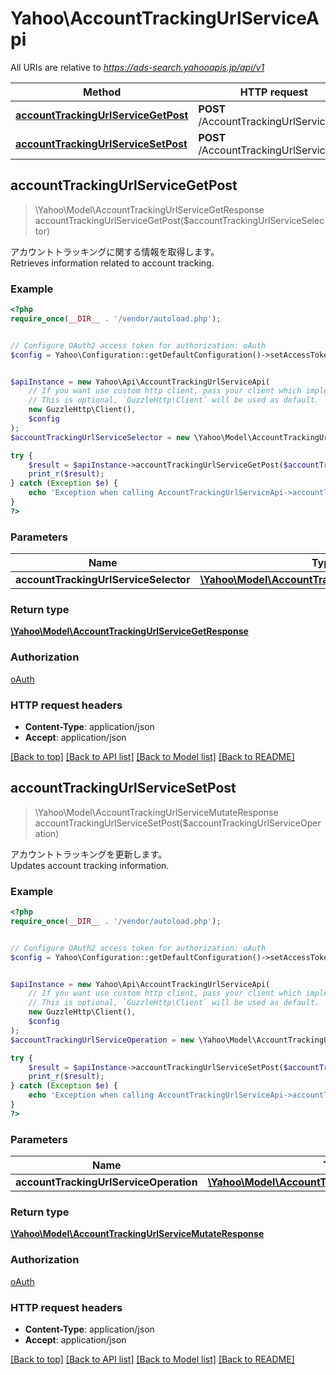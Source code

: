 # Yahoo\AccountTrackingUrlServiceApi

All URIs are relative to *https://ads-search.yahooapis.jp/api/v1*

Method | HTTP request | Description
------------- | ------------- | -------------
[**accountTrackingUrlServiceGetPost**](AccountTrackingUrlServiceApi.md#accountTrackingUrlServiceGetPost) | **POST** /AccountTrackingUrlService/get | 
[**accountTrackingUrlServiceSetPost**](AccountTrackingUrlServiceApi.md#accountTrackingUrlServiceSetPost) | **POST** /AccountTrackingUrlService/set | 



## accountTrackingUrlServiceGetPost

> \Yahoo\Model\AccountTrackingUrlServiceGetResponse accountTrackingUrlServiceGetPost($accountTrackingUrlServiceSelector)



<div lang=\"ja\">アカウントトラッキングに関する情報を取得します。</div><div lang=\"en\">Retrieves information related to account tracking.</div>

### Example

```php
<?php
require_once(__DIR__ . '/vendor/autoload.php');


// Configure OAuth2 access token for authorization: oAuth
$config = Yahoo\Configuration::getDefaultConfiguration()->setAccessToken('YOUR_ACCESS_TOKEN');


$apiInstance = new Yahoo\Api\AccountTrackingUrlServiceApi(
    // If you want use custom http client, pass your client which implements `GuzzleHttp\ClientInterface`.
    // This is optional, `GuzzleHttp\Client` will be used as default.
    new GuzzleHttp\Client(),
    $config
);
$accountTrackingUrlServiceSelector = new \Yahoo\Model\AccountTrackingUrlServiceSelector(); // \Yahoo\Model\AccountTrackingUrlServiceSelector | 

try {
    $result = $apiInstance->accountTrackingUrlServiceGetPost($accountTrackingUrlServiceSelector);
    print_r($result);
} catch (Exception $e) {
    echo 'Exception when calling AccountTrackingUrlServiceApi->accountTrackingUrlServiceGetPost: ', $e->getMessage(), PHP_EOL;
}
?>
```

### Parameters


Name | Type | Description  | Notes
------------- | ------------- | ------------- | -------------
 **accountTrackingUrlServiceSelector** | [**\Yahoo\Model\AccountTrackingUrlServiceSelector**](../Model/AccountTrackingUrlServiceSelector.md)|  | [optional]

### Return type

[**\Yahoo\Model\AccountTrackingUrlServiceGetResponse**](../Model/AccountTrackingUrlServiceGetResponse.md)

### Authorization

[oAuth](../../README.md#oAuth)

### HTTP request headers

- **Content-Type**: application/json
- **Accept**: application/json

[[Back to top]](#) [[Back to API list]](../../README.md#documentation-for-api-endpoints)
[[Back to Model list]](../../README.md#documentation-for-models)
[[Back to README]](../../README.md)


## accountTrackingUrlServiceSetPost

> \Yahoo\Model\AccountTrackingUrlServiceMutateResponse accountTrackingUrlServiceSetPost($accountTrackingUrlServiceOperation)



<div lang=\"ja\">アカウントトラッキングを更新します。</div><div lang=\"en\">Updates account tracking information.</div>

### Example

```php
<?php
require_once(__DIR__ . '/vendor/autoload.php');


// Configure OAuth2 access token for authorization: oAuth
$config = Yahoo\Configuration::getDefaultConfiguration()->setAccessToken('YOUR_ACCESS_TOKEN');


$apiInstance = new Yahoo\Api\AccountTrackingUrlServiceApi(
    // If you want use custom http client, pass your client which implements `GuzzleHttp\ClientInterface`.
    // This is optional, `GuzzleHttp\Client` will be used as default.
    new GuzzleHttp\Client(),
    $config
);
$accountTrackingUrlServiceOperation = new \Yahoo\Model\AccountTrackingUrlServiceOperation(); // \Yahoo\Model\AccountTrackingUrlServiceOperation | 

try {
    $result = $apiInstance->accountTrackingUrlServiceSetPost($accountTrackingUrlServiceOperation);
    print_r($result);
} catch (Exception $e) {
    echo 'Exception when calling AccountTrackingUrlServiceApi->accountTrackingUrlServiceSetPost: ', $e->getMessage(), PHP_EOL;
}
?>
```

### Parameters


Name | Type | Description  | Notes
------------- | ------------- | ------------- | -------------
 **accountTrackingUrlServiceOperation** | [**\Yahoo\Model\AccountTrackingUrlServiceOperation**](../Model/AccountTrackingUrlServiceOperation.md)|  | [optional]

### Return type

[**\Yahoo\Model\AccountTrackingUrlServiceMutateResponse**](../Model/AccountTrackingUrlServiceMutateResponse.md)

### Authorization

[oAuth](../../README.md#oAuth)

### HTTP request headers

- **Content-Type**: application/json
- **Accept**: application/json

[[Back to top]](#) [[Back to API list]](../../README.md#documentation-for-api-endpoints)
[[Back to Model list]](../../README.md#documentation-for-models)
[[Back to README]](../../README.md)

